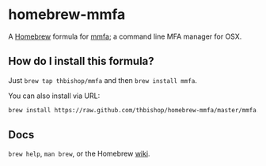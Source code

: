 # homebrew-mmfa

A [Homebrew][homebrew] formula for [mmfa][]; a command line MFA manager for OSX.

## How do I install this formula?

Just `brew tap thbishop/mmfa` and then `brew install mmfa`.

You can also install via URL:

```sh
brew install https://raw.github.com/thbishop/homebrew-mmfa/master/mmfa.rb
```

## Docs

`brew help`, `man brew`, or the Homebrew [wiki][].

[mmfa]: https://github.com/thbishop/mmfa
[homebrew]: http://brew.sh/
[wiki]: http://wiki.github.com/Homebrew/homebrew
